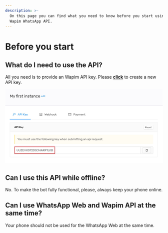 ```yaml
---
description: >-
  On this page you can find what you need to know before you start using the
  Wapim WhatsApp API.
---
```


# Before you start

## What do I need to use the API?

All you need is to provide an  Wapim API key. Please [**click**](https://app.wapim.io) to create a new API key.

![](.gitbook/assets/wapim-api-key.jpg)

## Can I use this API while offline?

No. To make the bot fully functional, please, always keep your phone online.

## Can I use WhatsApp Web and Wapim API at the same time?

Your phone should not be used for the WhatsApp Web at the same time.

